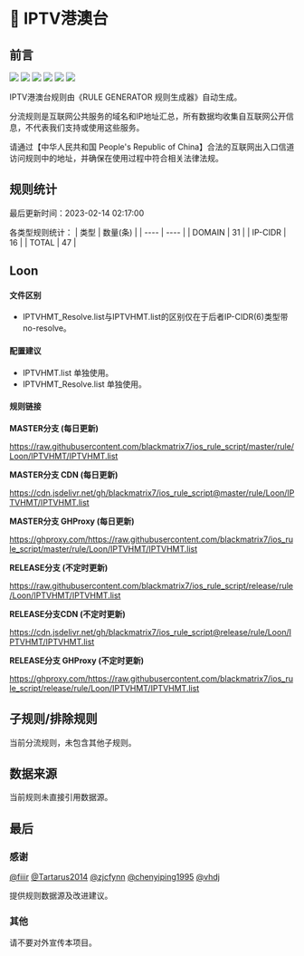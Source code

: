 # 🧸 IPTV港澳台

## 前言

![](https://shields.io/badge/-移除重复规则-ff69b4) ![](https://shields.io/badge/-DOMAIN与DOMAIN--SUFFIX合并-green) ![](https://shields.io/badge/-DOMAIN--SUFFIX间合并-critical) ![](https://shields.io/badge/-DOMAIN与DOMAIN--KEYWORD合并-9cf) ![](https://shields.io/badge/-DOMAIN--SUFFIX与DOMAIN--KEYWORD合并-blue) ![](https://shields.io/badge/-IP--CIDR(6)合并-blueviolet) 

IPTV港澳台规则由《RULE GENERATOR 规则生成器》自动生成。

分流规则是互联网公共服务的域名和IP地址汇总，所有数据均收集自互联网公开信息，不代表我们支持或使用这些服务。

请通过【中华人民共和国 People's Republic of China】合法的互联网出入口信道访问规则中的地址，并确保在使用过程中符合相关法律法规。

## 规则统计

最后更新时间：2023-02-14 02:17:00

各类型规则统计：
| 类型 | 数量(条)  | 
| ---- | ----  |
| DOMAIN | 31  | 
| IP-CIDR | 16  | 
| TOTAL | 47  | 


## Loon 

#### 文件区别
- IPTVHMT_Resolve.list与IPTVHMT.list的区别仅在于后者IP-CIDR(6)类型带no-resolve。

#### 配置建议
- IPTVHMT.list 单独使用。
- IPTVHMT_Resolve.list 单独使用。

#### 规则链接
**MASTER分支 (每日更新)**

https://raw.githubusercontent.com/blackmatrix7/ios_rule_script/master/rule/Loon/IPTVHMT/IPTVHMT.list

**MASTER分支 CDN (每日更新)**

https://cdn.jsdelivr.net/gh/blackmatrix7/ios_rule_script@master/rule/Loon/IPTVHMT/IPTVHMT.list

**MASTER分支 GHProxy (每日更新)**

https://ghproxy.com/https://raw.githubusercontent.com/blackmatrix7/ios_rule_script/master/rule/Loon/IPTVHMT/IPTVHMT.list

**RELEASE分支 (不定时更新)**

https://raw.githubusercontent.com/blackmatrix7/ios_rule_script/release/rule/Loon/IPTVHMT/IPTVHMT.list

**RELEASE分支CDN (不定时更新)**

https://cdn.jsdelivr.net/gh/blackmatrix7/ios_rule_script@release/rule/Loon/IPTVHMT/IPTVHMT.list

**RELEASE分支 GHProxy (不定时更新)**

https://ghproxy.com/https://raw.githubusercontent.com/blackmatrix7/ios_rule_script/release/rule/Loon/IPTVHMT/IPTVHMT.list

## 子规则/排除规则


当前分流规则，未包含其他子规则。

## 数据来源

当前规则未直接引用数据源。

## 最后

### 感谢

[@fiiir](https://github.com/fiiir) [@Tartarus2014](https://github.com/Tartarus2014) [@zjcfynn](https://github.com/zjcfynn) [@chenyiping1995](https://github.com/chenyiping1995) [@vhdj](https://github.com/vhdj)

提供规则数据源及改进建议。

### 其他

请不要对外宣传本项目。